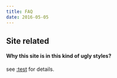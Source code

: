 ```yaml
---
title: FAQ
date: 2016-05-05
---
```


## Site related

#### Why this site is in this kind of ugly styles?

see [:test]() for details.
